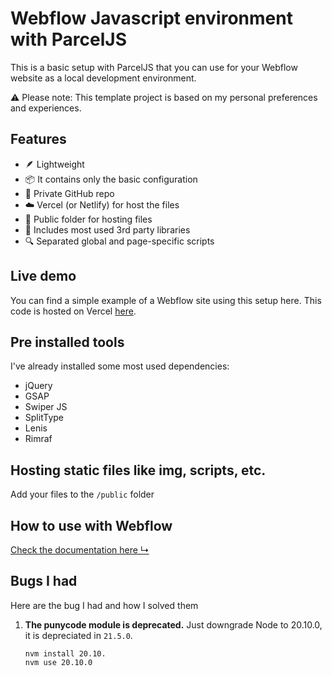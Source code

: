 

# Webflow Javascript environment with ParcelJS
This is a basic setup with ParcelJS that you can use for your Webflow website as a local development environment.

⚠️ Please note: This template project is based on my personal preferences and experiences.

## Features
-  🪶 Lightweight
- 📦 It contains only the basic configuration
- 🔐 Private GitHub repo
-  ☁️ Vercel (or Netlify) for host the files
- 👥 Public folder for hosting files
- 📁 Includes most used 3rd party libraries
- 🔍 Separated global and page-specific scripts

## Live demo

You can find a simple example of a Webflow site using this setup here. This code is hosted on Vercel [here](https://webflow-dev-starter.vercel.app/app.js).

## Pre installed tools
I've already installed some most used dependencies:
- jQuery
- GSAP
- Swiper JS
- SplitType
- Lenis
- Rimraf

## Hosting static files like img, scripts, etc.
Add your files to the `/public` folder

## How to use with Webflow
[Check the documentation here ↳](HOWTO.md)

## Bugs I had
Here are the bug I had and how I solved them
 1. **The punycode module is deprecated.**
	Just downgrade Node to 20.10.0, it is depreciated in `21.5.0`.
	```
	nvm install 20.10.
	nvm use 20.10.0
	```

